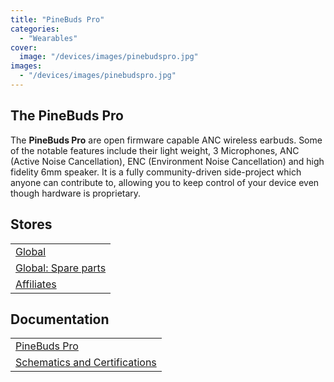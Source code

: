 ```yaml
---
title: "PineBuds Pro"
categories: 
  - "Wearables"
cover: 
  image: "/devices/images/pinebudspro.jpg"
images:
  - "/devices/images/pinebudspro.jpg"
---
```


## The PineBuds Pro

The **PineBuds Pro** are open firmware capable ANC wireless earbuds. Some of the notable features include their light weight, 3 Microphones, ANC (Active Noise Cancellation), ENC (Environment Noise Cancellation) and high fidelity 6mm speaker. It is a fully community-driven side-project which anyone can contribute to, allowing you to keep control of your device even though hardware is proprietary.

## Stores

|     |
| --- |
| [Global](https://pine64.com/product-category/pinebuds/) |
| [Global: Spare parts](https://pine64.com/product-category/pinebuds-spare-parts/) |
| [Affiliates](/affiliates/) |

## Documentation

|     |
| --- |
| [PineBuds Pro](/documentation/PineBuds_Pro/) |
| [Schematics and Certifications](/documentation/PineBuds_Pro/Further_information/Schematics_and_Certifications) |
